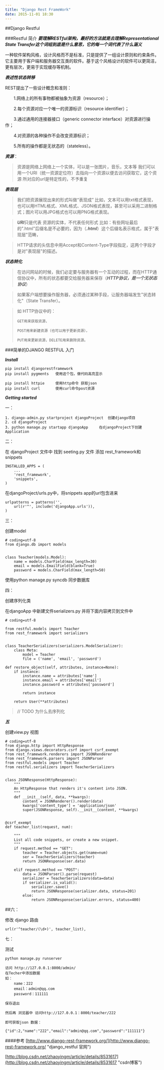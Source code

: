 ```yaml
---
title: "Django Rest FrameWork"
date: 2015-11-01 18:30
---
```

##Django Restful

###Restful 简介
***要理解RESTful架构，最好的方法就是去理解Representational State Transfer这个词组到底是什么意思，它的每一个词代表了什么涵义***

一种软件架构风格，设计风格而不是标准，只是提供了一组设计原则和约束条件。它主要用于客户端和服务器交互类的软件。基于这个风格设计的软件可以更简洁，更有层次，更易于实现缓存等机制。

***表述性状态转移***
	
REST提出了一些设计概念和准则：

　　1.网络上的所有事物都被抽象为资源（resource）；

　　2.每个资源对应一个唯一的资源标识（resource identifier）；

　　3.通过通用的连接器接口（generic connector interface）对资源进行操作；

　　4.对资源的各种操作不会改变资源标识；

　　5.所有的操作都是无状态的（stateless）。

***资源***：

> 资源是网络上网络上一个实体，可以是一张图片，音乐，文本等
我们可以用一个URI（统一资源定位符）去指向一个资源以便去访问获取它，这个资源
所对应的url是特定性的，不予重复

***表现层***

>	我们把资源展现出来的形式叫做“表现成”	比如，文本可以用txt格式表现，也可以用HTML格式、XML格式、JSON格式表现，甚至可以采用二进制格式；图片可以用JPG格式也可以用PNG格式表现。
	
>   ***URI***只是代表 资源的实体，不代表任何形式
>   比如：有些网址最后的".html"后缀名是不必要的，因为（***.html***）这个后缀名表示格式，属于"表现层"范畴，

>   HTTP请求的头信息中用Accept和Content-Type字段指定，这两个字段才是对"表现层"的描述。

***状态转化***

>   在访问网站的时候，我们必定要与服务器有一个互动的过程，而在HTTP通信协议中，所有的状态都要交给服务器来保存（***HTTP协议，是一个无状态协议***）

>    如果客户端想要操作服务器，必须通过某种手段，让服务器端发生"状态转化"（State Transfer）。

>    如 HTTP协议中的：
>    
>     GET用来获取资源，
> 
>     POST用来新建资源（也可以用于更新资源），
> 
>     PUT用来更新资源，DELETE用来删除资源。


###简单的DJANGO RESTFUL 入门

***Install***

	pip install djangorestframework
	pip install pygments   使用这个包，做代码高亮显示
	
	pip install httpie     使用http命令 获取json
	pip install curl       使用curl命令post资源

***Getting started***

一：

	1. django-admin.py startproject djangoProject  创建django项目
	2. cd djangoProject
	3. python manage.py startapp djangoApp     在djangoProject下创建Application
	
二：

在 djangoProject 文件中 找到 seeting.py 文件 添加 rest_framework和 snippets
	
	INSTALLED_APPS = (
    	...
    	'rest_framework',
    	'snippets',
	)
在djangoProject/urls.py中，将snippets app的url包含进来

	urlpatterns = patterns('',
    	url(r'^', include('djangoApp.urls')),
	)
三：

创建model

	# coding=utf-8
	from django.db import models


	class Teacher(models.Model):
    	name = models.CharField(max_length=30)
    	email = models.EmailField(blank=True)
    	password = models.CharField(max_length=50)

使用python manage.py syncdb 同步数据库

四：

创建序列化类

在djangoApp 中新建文件serializers.py
并将下面内容拷贝到文件中

	# coding=utf-8

	from restful.models import Teacher
	from rest_framework import serializers


	class TeacherSerializers(serializers.ModelSerializer):
    	class Meta:
       		model = Teacher
       		file = ('name', 'email', 'password')

    def restore_object(self, attributes, instance=None):
        if instance:
            instance.name = attributes['name']
            instance.email = attributes['email']
            instance.password = attributes['password']

            return instance

        return User(**attributes)

> // TODO 为什么去序列化


***五***

创建view.py 视图

	# coding=utf-8
	from django.http import HttpResponse
	from django.views.decorators.csrf import csrf_exempt
	from rest_framework.renderers import JSONRenderer
	from rest_framework.parsers import JSONParser
	from restful.models import Teacher
	from restful.serializers import TeacherSerializers
	
	
	class JSONResponse(HttpResponse):
	    """
	    An HttpResponse that renders it's content into JSON.
	    """
	    def __init__(self, data, **kwargs):
	        content = JSONRenderer().render(data)
	        kwargs['content_type'] = 'application/json'
	        super(JSONResponse, self).__init__(content, **kwargs)
	
	
	@csrf_exempt
	def teacher_list(request, num):
	
	    """
	    List all code snippets, or create a new snippet.
	    """
	    if request.method == "GET":
	        teacher = Teacher.objects.get(name=num)
	        ser = TeacherSerializers(teacher)
	        return JSONResponse(ser.data)
	
	    elif request.method == "POST":
	        data = JSONParser().parse(request)
	        serializer = TeacherSerializers(data=data)
	        if serializer.is_valid():
	            serializer.save()
	            return JSONResponse(serializer.data, status=201)
	        else:
	            return JSONResponse(serializer.errors, status=400)

##六：
	
修改 django 路由
	
	url(r'^teacher/(\d+)', teacher_list),


七：

测试
	
	python manage.py runserver
	
	访问 http://127.0.0.1:8000/admin/
	在Techer中添加数据
	如：
		name：222
		email：admin@qq.com
		password：111111
	
	保存退出
	
	然后再 浏览器中 访问http://127.0.0.1：8000/teacher/222
	
	即可获取json 数据：
			{"id":2,"name":"222","email":"admin@qq.com","password":"111111"}


####参考
[http://www.django-rest-framework.org/](http://www.django-rest-framework.org/ "django_restful 官网")

[http://blog.csdn.net/zhaoyingm/article/details/8531617](http://blog.csdn.net/zhaoyingm/article/details/8531617 "csdn博客")
